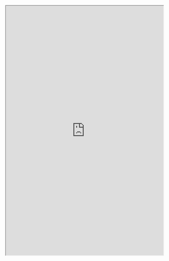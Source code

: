 
 <iframe width="100%" height="800" src="https://github.com/Aish26/research-ethical-bias/blob/main/Ethical_Bias.pptx.pdf">
